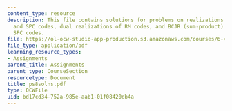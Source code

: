```yaml
---
content_type: resource
description: This file contains solutions for problems on realizations of repetition
  and SPC codes, dual realizations of RM codes, and BCJR (sum-product) decoding of
  SPC codes.
file: https://ol-ocw-studio-app-production.s3.amazonaws.com/courses/6-451-principles-of-digital-communication-ii-spring-2005/bd17cd34752a985eaab101f08420db4a_ps8solns.pdf
file_type: application/pdf
learning_resource_types:
- Assignments
parent_title: Assignments
parent_type: CourseSection
resourcetype: Document
title: ps8solns.pdf
type: OCWFile
uid: bd17cd34-752a-985e-aab1-01f08420db4a
---
```

